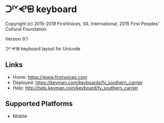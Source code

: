 ᑐᑊᘁᗕᑋᗸ keyboard
======================

Copyright (c) 2015-2018 FirstVoices, SIL International, 2015 First Peoples' Cultural Foundation

Version 9.1

ᑐᑊᘁᗕᑋᗸ keyboard layout for Unicode

Links
-----

 * Home:     <https://www.firstvoices.com>
 * Deployed: <https://keyman.com/keyboards/fv_southern_carrier>
 * Help:     <http://help.keyman.com/keyboard/fv_southern_carrier>
 
Supported Platforms
-------------------

 * Mobile
